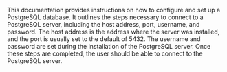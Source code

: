 This documentation provides instructions on how to configure and set up a PostgreSQL database. It outlines the steps necessary to connect to a PostgreSQL server, including the host address, port, username, and password. The host address is the address where the server was installed, and the port is usually set to the default of 5432. The username and password are set during the installation of the PostgreSQL server. Once these steps are completed, the user should be able to connect to the PostgreSQL server.